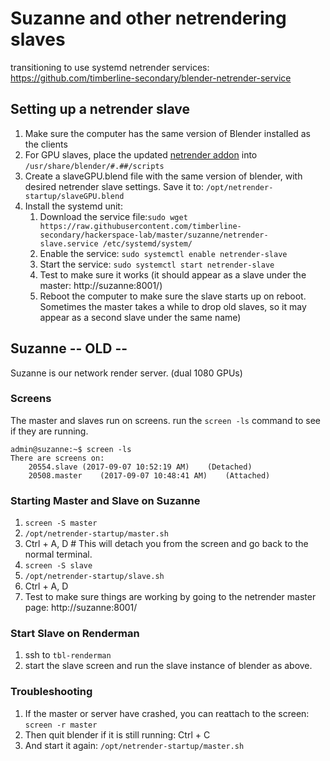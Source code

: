 # Suzanne and other netrendering slaves
transitioning to use systemd netrender services: https://github.com/timberline-secondary/blender-netrender-service

## Setting up a netrender slave
1. Make sure the computer has the same version of Blender installed as the clients
1. For GPU slaves, place the updated [netrender addon](https://github.com/timberline-secondary/Blender-Network-Render-Additions) into `/usr/share/blender/#.##/scripts`
1. Create a slaveGPU.blend file with the same version of blender, with desired netrender slave settings.  Save it to: `/opt/netrender-startup/slaveGPU.blend`
1. Install the systemd unit:
   1. Download the service file:`sudo wget https://raw.githubusercontent.com/timberline-secondary/hackerspace-lab/master/suzanne/netrender-slave.service /etc/systemd/system/`
   1. Enable the service: `sudo systemctl enable netrender-slave`
   1. Start the service: `sudo systemctl start netrender-slave`
   1. Test to make sure it works (it should appear as a slave under the master: http://suzanne:8001/)
   1. Reboot the computer to make sure the slave starts up on reboot.  Sometimes the master takes a while to drop old slaves, so it may appear as a second slave under the same name)

## Suzanne -- OLD --
Suzanne is our network render server. (dual 1080 GPUs)

### Screens
The master and slaves run on screens.  run the `screen -ls` command to see if they are running.
```
admin@suzanne:~$ screen -ls
There are screens on:
	20554.slave	(2017-09-07 10:52:19 AM)	(Detached)
	20508.master	(2017-09-07 10:48:41 AM)	(Attached)
```


### Starting Master and Slave on Suzanne

1. `screen -S master`
2. `/opt/netrender-startup/master.sh`
3. Ctrl + A, D  # This will detach you from the screen and go back to the normal terminal.
4. `screen -S slave`
5. `/opt/netrender-startup/slave.sh`
6. Ctrl + A, D
7. Test to make sure things are working by going to the netrender master page: http://suzanne:8001/

### Start Slave on Renderman

1. ssh to `tbl-renderman`
2. start the slave screen and run the slave instance of blender as above.

### Troubleshooting

1. If the master or server have crashed, you can reattach to the screen: `screen -r master`
2. Then quit blender if it is still running: Ctrl + C
3. And start it again: `/opt/netrender-startup/master.sh`





